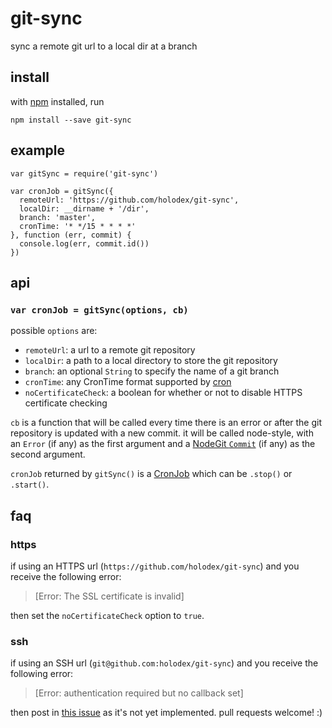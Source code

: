# git-sync

sync a remote git url to a local dir at a branch

## install

with [npm](https://npmjs.org) installed, run

```
npm install --save git-sync
```

## example

```
var gitSync = require('git-sync')

var cronJob = gitSync({
  remoteUrl: 'https://github.com/holodex/git-sync',
  localDir: __dirname + '/dir',
  branch: 'master',
  cronTime: '* */15 * * * *'
}, function (err, commit) {
  console.log(err, commit.id())
})
```

## api

### `var cronJob = gitSync(options, cb)`

possible `options` are:

- `remoteUrl`: a url to a remote git repository
- `localDir`: a path to a local directory to store the git repository
- `branch`: an optional `String` to specify the name of a git branch
- `cronTime`: any CronTime format supported by [cron](https://www.npmjs.com/package/cron)
- `noCertificateCheck`: a boolean for whether or not to disable HTTPS certificate checking

`cb` is a function that will be called every time there is an error or after the git repository is updated with a new commit. it will be called node-style, with an `Error` (if any) as the first argument and a [NodeGit `Commit`](http://www.nodegit.org/api/commit/) (if any) as the second argument.

`cronJob` returned by `gitSync()` is a [CronJob](https://www.npmjs.com/package/cron) which can be `.stop()` or `.start()`.

## faq

### https

if using an HTTPS url (`https://github.com/holodex/git-sync`) and you receive the following error:

> [Error: The SSL certificate is invalid]

then set the `noCertificateCheck` option to `true`.

### ssh

if using an SSH url (`git@github.com:holodex/git-sync`) and you receive the following error:

> [Error: authentication required but no callback set]

then post in [this issue](https://github.com/holodex/git-sync/issues/2#issuecomment-152686185) as it's not yet implemented. pull requests welcome! :)
